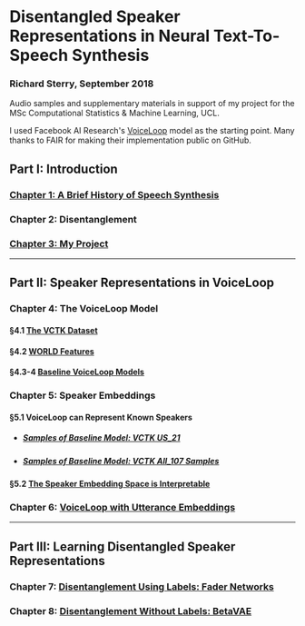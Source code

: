 
# Disentangled Speaker Representations in Neural Text-To-Speech Synthesis
### Richard Sterry, September 2018
Audio samples and supplementary materials in support of my project for the MSc Computational Statistics & Machine Learning, UCL.

I used Facebook AI Research's [VoiceLoop](https://github.com/facebookresearch/loop) model as the starting point. Many thanks to FAIR for making their implementation public on GitHub. 


## Part I: Introduction
### [Chapter 1: A Brief History of Speech Synthesis](introduction_resources.md)

### Chapter 2: Disentanglement

### [Chapter 3: My Project](architecture_overview.md)

<hr>

## Part II: Speaker Representations in VoiceLoop 
### Chapter 4: The VoiceLoop Model
#### §4.1 [The VCTK Dataset](vctk.md)
#### §4.2 [WORLD Features](world_features.md)
#### §4.3-4 [Baseline VoiceLoop Models](voiceloop_baseline.md)


### Chapter 5: Speaker Embeddings
#### §5.1 VoiceLoop can Represent Known Speakers
* ##### [Samples of Baseline Model: VCTK US_21](vctk_us_22_samples.md)
* ##### [Samples of Baseline Model: VCTK All_107 Samples](vctk_all_107_samples.md)

#### §5.2 [The Speaker Embedding Space is Interpretable](speakers_in_voiceloop.md)

### Chapter 6: [VoiceLoop with Utterance Embeddings](utterance_embeddings.md)

<hr>

## Part III: Learning Disentangled Speaker Representations 
### Chapter 7:  [Disentanglement Using Labels: Fader Networks](fader_networks.md)

### Chapter 8: [Disentanglement Without Labels: BetaVAE](betavae.md)
